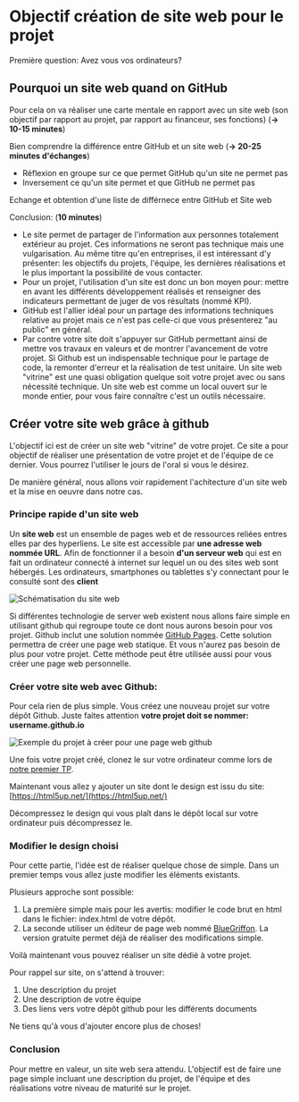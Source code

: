 # Objectif création de site web pour le projet

Première question: Avez vous vos ordinateurs?

## Pourquoi un site web quand on GitHub

Pour cela on va réaliser une carte mentale en rapport avec un site web (son objectif par rapport au projet, par rapport au financeur, ses fonctions) (**-> 10-15 minutes**)

Bien comprendre la différence entre GitHub et un site web (**-> 20-25 minutes d'échanges**)
- Réflexion en groupe sur ce que permet GitHub qu'un site ne permet pas
- Inversement ce qu'un site permet et que GitHub ne permet pas


Echange et obtention d'une liste de différnece entre GitHub et Site web

Conclusion: (**10 minutes**)
- Le site permet de partager de l'information aux personnes totalement extérieur au projet. Ces informations ne seront pas technique mais une vulgarisation. Au même titre qu'en entreprises, il est intéressant d'y présenter: les objectifs du projets, l'équipe, les dernières réalisations et le plus important la possibilité de vous contacter. 
- Pour un projet, l'utilisation d'un site est donc un bon moyen pour: mettre en avant les différents développement réalisés et renseigner des indicateurs permettant de juger de vos résultats (nommé KPI).
- GitHub est l'allier idéal pour un partage des informations techniques relative au projet mais ce n'est pas celle-ci que vous présenterez "au public" en général.
- Par contre votre site doit s'appuyer sur GitHub permettant ainsi de mettre vos travaux en valeurs et de montrer l'avancement de votre projet. Si Github est un indispensable technique pour le partage de code, la remonter d'erreur et la réalisation de test unitaire. Un site web "vitrine" est une quasi obligation quelque soit votre projet avec ou sans nécessité technique. Un site web est comme un local ouvert sur le monde entier, pour vous faire connaître c'est un outils nécessaire.

## Créer votre site web grâce à github

L'objectif ici est de créer un site web "vitrine" de votre projet. Ce site a pour objectif de réaliser une présentation de votre projet et de l'équipe de ce dernier. Vous pourrez l'utiliser le jours de l'oral si vous le désirez.

De manière général, nous allons voir rapidement l'achitecture d'un site web et la mise en oeuvre dans notre cas.

### Principe rapide d'un site web

Un **site web** est un ensemble de pages web et de ressources reliées entres elles par des hyperliens. Le site est accessible par **une adresse web nommée URL**. Afin de fonctionner il a besoin **d'un serveur web** qui est en fait un ordinateur connecté à internet sur lequel un ou des sites web sont hébergés. Les ordinateurs, smartphones ou tablettes s'y connectant pour le consulté sont des **client**

![Schématisation du site web](https://i0.wp.com/www.playhooky.fr/wp-content/uploads/2019/10/Playhooky.fr-Du-serveur-au-navigateur.png?resize=1024%2C385&ssl=1)

Si différentes technologie de server web existent nous allons faire simple en utilisant github qui regroupe toute ce dont nous aurons besoin pour vos projet. Github inclut une solution nommée [GitHub Pages](https://pages.github.com/). Cette solution permettra de créer une page web statique. Et vous n'aurez pas besoin de plus pour votre projet. Cette méthode peut être utilisée aussi pour vous créer une page web personnelle.

### Créer votre site web avec Github:

Pour cela rien de plus simple. Vous créez une nouveau projet sur votre dépôt Github. Juste faites attention **votre projet doit se nommer: username.github.io**

![Exemple du projet à créer pour une page web github](https://cdn.kastatic.org/ka-perseus-images/c6725e26e2668e6072d0905232e28dc24e34c069.png)

Une fois votre projet créé, clonez le sur votre ordinateur comme lors de [notre premier TP](https://github.com/jmtrivial/tp-git).

Maintenant vous allez y ajouter un site dont le design est issu du site: [https://html5up.net/](https://html5up.net/)

Décompressez le design qui vous plaît dans le dépôt local sur votre ordinateur puis décompressez le.

### Modifier le design choisi

Pour cette partie, l'idée est de réaliser quelque chose de simple. Dans un premier temps vous allez juste modifier les éléments existants.

Plusieurs approche sont possible:
1. La première simple mais pour les avertis: modifier le code brut en html dans le fichier: index.html de votre dépôt.
2. La seconde utiliser un éditeur de page web nommé [BlueGriffon](http://www.bluegriffon.org/). La version gratuite permet déjà de réaliser des modifications simple.

Voilà maintenant vous pouvez réaliser un site dédié à votre projet. 

Pour rappel sur site, on s'attend à trouver:
1. Une description du projet
2. Une description de votre équipe
3. Des liens vers votre dépôt github pour les différents documents

Ne tiens qu'à vous d'ajouter encore plus de choses!

### Conclusion

Pour mettre en valeur, un site web sera attendu. L'objectif est de faire une page simple incluant une description du projet, de l'équipe et des réalisations votre niveau de maturité sur le projet.
